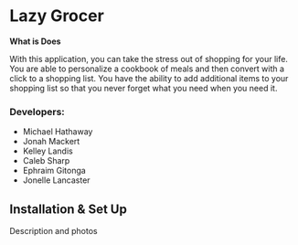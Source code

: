 # Lazy Grocer

**What is Does**

With this application, you can take the stress out of shopping for your life. You are able to personalize a cookbook of meals and then convert with a click to a shopping list.  You have the ability to add additional items to your shopping list so that you never forget what you need when you need it. 

 ### Developers:
- Michael Hathaway
- Jonah Mackert
- Kelley Landis
- Caleb Sharp
- Ephraim Gitonga
- Jonelle Lancaster

## Installation & Set Up
Description and photos